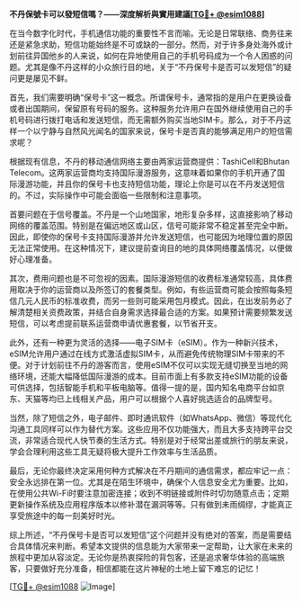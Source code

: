 **不丹保號卡可以發短信嗎？——深度解析與實用建議[[TG💪+ @esim1088](https://t.me/s/esim1088)]**

在当今数字化时代，手机通信功能的重要性不言而喻。无论是日常联络、商务往来还是紧急求助，短信功能始终是不可或缺的一部分。然而，对于许多身处海外或计划前往异国他乡的人来说，如何在异地使用自己的手机号码成为一个令人困惑的问题。尤其是像不丹这样的小众旅行目的地，关于“不丹保号卡是否可以发短信”的疑问更是屡见不鲜。

首先，我们需要明确“保号卡”这一概念。所谓保号卡，通常指的是用户在更换设备或者出国期间，保留原有号码的服务。这种服务允许用户在国外继续使用自己的手机号码进行拨打电话和发送短信，而无需额外购买当地SIM卡。那么，对于不丹这样一个以宁静与自然风光闻名的国家来说，保号卡是否真的能够满足用户的短信需求呢？

根据现有信息，不丹的移动通信网络主要由两家运营商提供：TashiCell和Bhutan Telecom。这两家运营商均支持国际漫游服务，这意味着如果你的手机开通了国际漫游功能，并且你的保号卡也支持短信功能，理论上你是可以在不丹发送短信的。不过，实际操作中可能会面临一些限制和注意事项。

首要问题在于信号覆盖。不丹是一个山地国家，地形复杂多样，这直接影响了移动网络的覆盖范围。特别是在偏远地区或山区，信号可能非常不稳定甚至完全中断。因此，即使你的保号卡支持国际漫游并允许发送短信，也可能因为地理位置的原因无法正常使用。在这种情况下，建议提前查询目的地的具体网络覆盖情况，以便做好心理准备。

其次，费用问题也是不可忽视的因素。国际漫游短信的收费标准通常较高，具体费用取决于你的运营商以及所签订的套餐类型。例如，有些运营商可能会按照每条短信几元人民币的标准收费，而另一些则可能采用包月模式。因此，在出发前务必了解清楚相关资费政策，并结合自身需求选择最合适的方案。如果预计需要频繁发送短信，可以考虑提前联系运营商申请优惠套餐，以节省开支。

此外，还有一种更为灵活的选择——电子SIM卡（eSIM）。作为一种新兴技术，eSIM允许用户通过在线方式激活虚拟SIM卡，从而避免传统物理SIM卡带来的不便。对于计划前往不丹的游客而言，使用eSIM不仅可以实现无缝切换至当地的网络环境，还能大幅降低国际漫游的成本。目前市面上有多款支持eSIM功能的设备可供选择，包括智能手机和平板电脑等。值得一提的是，国内知名电商平台如京东、天猫等均已上线相关产品，用户可以根据个人喜好挑选适合的品牌型号。

当然，除了短信之外，电子邮件、即时通讯软件（如WhatsApp、微信）等现代化沟通工具同样可以作为替代方案。这些应用不仅功能强大，而且大多支持跨平台交流，非常适合现代人快节奏的生活方式。特别是对于经常出差或旅行的朋友来说，学会合理利用这些工具无疑将极大提升工作效率与生活品质。

最后，无论你最终决定采用何种方式解决在不丹期间的通信需求，都应牢记一点：安全永远排在第一位。尤其是在陌生环境中，确保个人信息安全尤为重要。比如，在使用公共Wi-Fi时要注意加密连接；收到不明链接或附件时切勿随意点击；定期更新操作系统及应用程序版本以修补潜在漏洞等等。只有做到未雨绸缪，才能真正享受旅途中的每一刻美好时光。

综上所述，“不丹保号卡是否可以发短信”这个问题并没有绝对的答案，而是需要结合具体情况来判断。希望本文提供的信息能为大家带来一定帮助，让大家在未来的旅程中更加从容淡定。无论你是热衷探险的背包客，还是追求奢华体验的高端旅客，只要做好充分准备，相信都能在这片神秘的土地上留下难忘的记忆！

[[TG💪+ @esim1088](https://t.me/s/esim1088) ![Image](https://i.postimg.cc/4NQfJmqS/Snipaste-2025-05-13-00-14-12.png)]